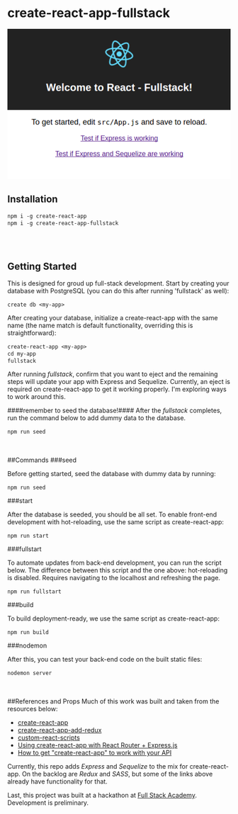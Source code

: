 # create-react-app-fullstack
![Screenshot](./package_ref/homepage.png "Homepage")

## Installation
```
npm i -g create-react-app
npm i -g create-react-app-fullstack
```
<br/><br/>
## Getting Started
This is designed for groud up full-stack development. Start by creating your database with PostgreSQL (you can do this after running 'fullstack' as well):
```
create db <my-app>
```
After creating your database, initialize a create-react-app with the same name (the name match is default functionality, overriding this is straightforward):

```
create-react-app <my-app>
cd my-app
fullstack
```

After running *fullstack*, confirm that you want to eject and the remaining steps will update your app with Express and Sequelize. Currently, an eject is required on create-react-app to get it working properly. I'm exploring ways to work around this.

####remember to seed the database!####
After the *fullstack* completes, run the command below to add dummy data to the database.
```
npm run seed
```
<br/><br/>
##Commands
###seed

Before getting started, seed the database with dummy data by running:
```
npm run seed
```
###start

After the database is seeded, you should be all set. To enable front-end development with hot-reloading, use the same script as create-react-app:
```
npm run start
```
###fullstart

To automate updates from back-end development, you can run the script below. The difference between this script and the one above: hot-reloading is disabled. Requires navigating to the localhost and refreshing the page.
```
npm run fullstart
```
###build

To build deployment-ready, we use the same script as create-react-app:
```
npm run build
```
###nodemon

After this, you can test your back-end code on the built static files:
```
nodemon server
```
<br/><br/>
##References and Props
Much of this work was built and taken from the resources below:
* [create-react-app](https://www.npmjs.com/package/create-react-app)
* [create-react-app-add-redux](https://www.npmjs.com/package/create-react-app-add-redux)
* [custom-react-scripts](https://www.npmjs.com/package/custom-react-scripts)
* [Using create-react-app with React Router + Express.js]()
* [How to get "create-react-app" to work with your API]()

Currently, this repo adds *Express* and *Sequelize* to the mix for create-react-app. On the backlog are *Redux* and *SASS*, but some of the links above already have functionality for that.

Last, this project was built at a hackathon at [Full Stack Academy](https://www.fullstackacademy.com/). Development is preliminary.
